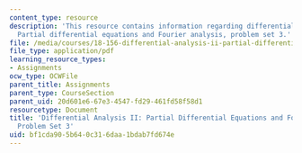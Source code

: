 ```yaml
---
content_type: resource
description: 'This resource contains information regarding differential analysis II:
  Partial differential equations and Fourier analysis, problem set 3.'
file: /media/courses/18-156-differential-analysis-ii-partial-differential-equations-and-fourier-analysis-spring-2016/bf1cda905b640c316daa1bdab7fd674e_MIT18_156S16_pset3.pdf
file_type: application/pdf
learning_resource_types:
- Assignments
ocw_type: OCWFile
parent_title: Assignments
parent_type: CourseSection
parent_uid: 20d601e6-67e3-4547-fd29-461fd58f58d1
resourcetype: Document
title: 'Differential Analysis II: Partial Differential Equations and Fourier Analysis,
  Problem Set 3'
uid: bf1cda90-5b64-0c31-6daa-1bdab7fd674e
---
```

